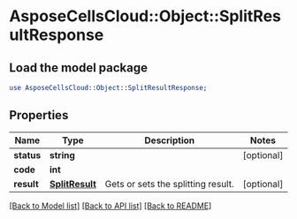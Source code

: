 # AsposeCellsCloud::Object::SplitResultResponse

## Load the model package
```perl
use AsposeCellsCloud::Object::SplitResultResponse;
```

## Properties
Name | Type | Description | Notes
------------ | ------------- | ------------- | -------------
**status** | **string** |  | [optional] 
**code** | **int** |  | 
**result** | [**SplitResult**](SplitResult.md) | Gets or sets the splitting result. | [optional] 

[[Back to Model list]](../README.md#documentation-for-models) [[Back to API list]](../README.md#documentation-for-api-endpoints) [[Back to README]](../README.md)


